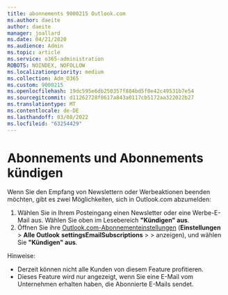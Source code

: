```yaml
---
title: abonnements 9000215 Outlook.com
ms.author: daeite
author: daeite
manager: joallard
ms.date: 04/21/2020
ms.audience: Admin
ms.topic: article
ms.service: o365-administration
ROBOTS: NOINDEX, NOFOLLOW
ms.localizationpriority: medium
ms.collection: Adm_O365
ms.custom: 9000215
ms.openlocfilehash: 19dc595e6db250357f884bd5f0e42c49531b7e54
ms.sourcegitcommit: d11262728f0617a843a0117cb5172aa322022b27
ms.translationtype: MT
ms.contentlocale: de-DE
ms.lasthandoff: 03/08/2022
ms.locfileid: "63254429"
---
```

# <a name="subscriptions-and-unsubscribing"></a>Abonnements und Abonnements kündigen

Wenn Sie den Empfang von Newslettern oder Werbeaktionen beenden möchten, gibt es zwei Möglichkeiten, sich in Outlook.com abzumelden:

1. Wählen Sie in Ihrem Posteingang einen Newsletter oder eine Werbe-E-Mail aus. Wählen Sie oben im Lesebereich **"Kündigen" aus**.
2. Öffnen Sie ihre [Outlook.com-Abonnementeinstellungen](https://outlook.live.com/mail/options/mail/brandsSubscriptions) (**Einstellungen** >  **Alle Outlook** **settingsEmailSubscriptions** >  >  anzeigen), und wählen Sie **"Kündigen" aus**.

Hinweise:

- Derzeit können nicht alle Kunden von diesem Feature profitieren.
- Dieses Feature wird nur angezeigt, wenn Sie eine E-Mail vom Unternehmen erhalten haben, die Abonnierte E-Mails sendet.